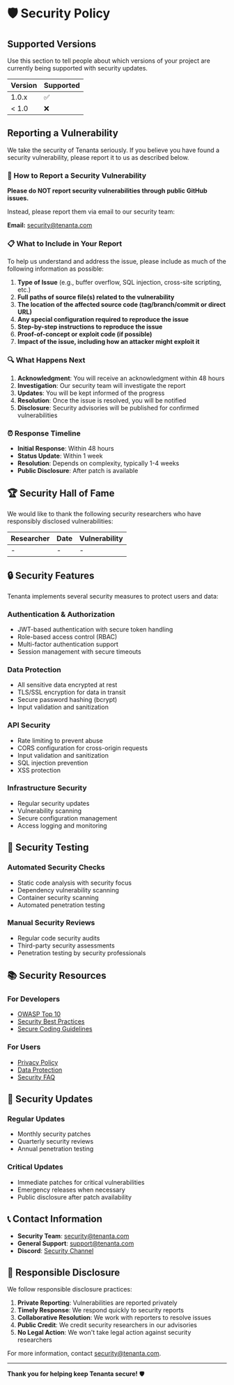 # 🛡️ Security Policy

## Supported Versions

Use this section to tell people about which versions of your project are currently being supported with security updates.

| Version | Supported          |
| ------- | ------------------ |
| 1.0.x   | :white_check_mark: |
| < 1.0   | :x:                |

## Reporting a Vulnerability

We take the security of Tenanta seriously. If you believe you have found a security vulnerability, please report it to us as described below.

### 🚨 How to Report a Security Vulnerability

**Please do NOT report security vulnerabilities through public GitHub issues.**

Instead, please report them via email to our security team:

**Email:** security@tenanta.com

### 📋 What to Include in Your Report

To help us understand and address the issue, please include as much of the following information as possible:

1. **Type of Issue** (e.g., buffer overflow, SQL injection, cross-site scripting, etc.)
2. **Full paths of source file(s) related to the vulnerability**
3. **The location of the affected source code (tag/branch/commit or direct URL)**
4. **Any special configuration required to reproduce the issue**
5. **Step-by-step instructions to reproduce the issue**
6. **Proof-of-concept or exploit code (if possible)**
7. **Impact of the issue, including how an attacker might exploit it**

### 🔍 What Happens Next

1. **Acknowledgment**: You will receive an acknowledgment within 48 hours
2. **Investigation**: Our security team will investigate the report
3. **Updates**: You will be kept informed of the progress
4. **Resolution**: Once the issue is resolved, you will be notified
5. **Disclosure**: Security advisories will be published for confirmed vulnerabilities

### ⏰ Response Timeline

- **Initial Response**: Within 48 hours
- **Status Update**: Within 1 week
- **Resolution**: Depends on complexity, typically 1-4 weeks
- **Public Disclosure**: After patch is available

## 🏆 Security Hall of Fame

We would like to thank the following security researchers who have responsibly disclosed vulnerabilities:

| Researcher | Date | Vulnerability |
|------------|------|---------------|
| - | - | - |

## 🔒 Security Features

Tenanta implements several security measures to protect users and data:

### Authentication & Authorization
- JWT-based authentication with secure token handling
- Role-based access control (RBAC)
- Multi-factor authentication support
- Session management with secure timeouts

### Data Protection
- All sensitive data encrypted at rest
- TLS/SSL encryption for data in transit
- Secure password hashing (bcrypt)
- Input validation and sanitization

### API Security
- Rate limiting to prevent abuse
- CORS configuration for cross-origin requests
- Input validation and sanitization
- SQL injection prevention
- XSS protection

### Infrastructure Security
- Regular security updates
- Vulnerability scanning
- Secure configuration management
- Access logging and monitoring

## 🧪 Security Testing

### Automated Security Checks
- Static code analysis with security focus
- Dependency vulnerability scanning
- Container security scanning
- Automated penetration testing

### Manual Security Reviews
- Regular code security audits
- Third-party security assessments
- Penetration testing by security professionals

## 📚 Security Resources

### For Developers
- [OWASP Top 10](https://owasp.org/www-project-top-ten/)
- [Security Best Practices](./docs/security/best-practices.md)
- [Secure Coding Guidelines](./docs/security/coding-guidelines.md)

### For Users
- [Privacy Policy](./docs/privacy-policy.md)
- [Data Protection](./docs/data-protection.md)
- [Security FAQ](./docs/security/faq.md)

## 🔄 Security Updates

### Regular Updates
- Monthly security patches
- Quarterly security reviews
- Annual penetration testing

### Critical Updates
- Immediate patches for critical vulnerabilities
- Emergency releases when necessary
- Public disclosure after patch availability

## 📞 Contact Information

- **Security Team**: security@tenanta.com
- **General Support**: support@tenanta.com
- **Discord**: [Security Channel](https://discord.gg/tenanta)

## 📄 Responsible Disclosure

We follow responsible disclosure practices:

1. **Private Reporting**: Vulnerabilities are reported privately
2. **Timely Response**: We respond quickly to security reports
3. **Collaborative Resolution**: We work with reporters to resolve issues
4. **Public Credit**: We credit security researchers in our advisories
5. **No Legal Action**: We won't take legal action against security researchers

For more information, contact security@tenanta.com.

---

**Thank you for helping keep Tenanta secure!** 🛡️ 